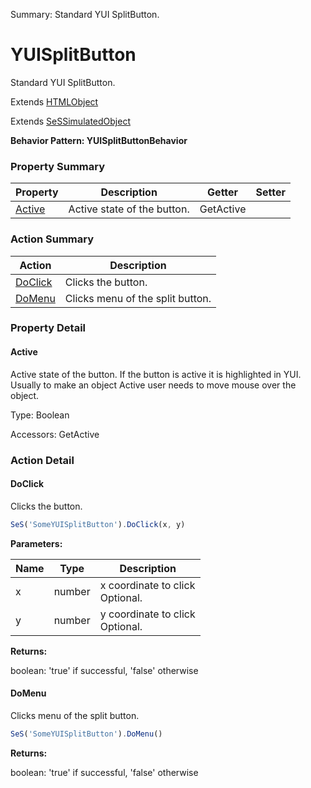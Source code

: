 Summary: Standard YUI SplitButton.

# YUISplitButton

Standard YUI SplitButton.
 
Extends [HTMLObject](HTMLObject.md)

Extends [SeSSimulatedObject](SeSSimulatedObject.md)





**Behavior Pattern: YUISplitButtonBehavior**


<!-- ============================== property summary ========================== -->

  

### Property Summary

| **Property** | **Description** | **Getter** | **Setter** |
| ------------ | --------------- | ---------- | ---------- |
| [Active](#active) | Active state of the button. | GetActive |  |



  
<!-- ============================== action summary ========================== -->



### Action Summary

|  **Action** | **Description** | 
| ----------- | --------------- |
|  [DoClick](#doclick) | Clicks the button. |
|  [DoMenu](#domenu) | Clicks menu of the split button. |




<!-- ============================== property detail ========================== -->
  
### Property Detail
    
<a name="Active"></a>
#### Active


Active state of the button. If the button is active it is highlightedin YUI. Usually to make an object Active user needs to move mouseover the object.

      
  
      
Type: Boolean
      
      
Accessors: GetActive
      
    
  
  
<!-- ============================== action detail ========================== -->
  
### Action Detail
    
<a name="DoClick"></a>    
#### DoClick

Clicks the button.

```javascript
SeS('SomeYUISplitButton').DoClick(x, y)
```


**Parameters:**

|  **Name** | **Type** | **Description** |
| ---------- | -------- | --------------- |
| x | number |  x coordinate to click<br>Optional. |
| y | number |  y coordinate to click<br>Optional. |




**Returns:**

boolean: 'true' if successful, 'false' otherwise



<a name="see.also.yuisplitbutton.doclick"></a>

<a name="DoMenu"></a>    
#### DoMenu

Clicks menu of the split button.

```javascript
SeS('SomeYUISplitButton').DoMenu()
```




**Returns:**

boolean: 'true' if successful, 'false' otherwise



<a name="see.also.yuisplitbutton.domenu"></a>

  

